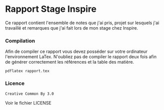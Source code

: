 Rapport Stage Inspire
==================

Ce rapport contient l'ensemble de notes que j'ai pris, projet sur lesquels j'ai 
travaillé et remarques que j'ai fait lors de mon stage chez Inspire.

### Compilation

Afin de compiler ce rapport vous devez posséder sur votre ordinateur l'environnement
LaTex. N'oubliez pas de compiler le rapport deux fois afin de générer correctement
les références et la table des matière.

```
pdflatex rapport.tex
``` 

### Licence

```
Creative Common By 3.0
``` 

Voir le fichier LICENSE
